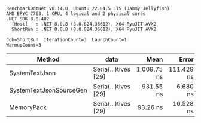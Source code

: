 ```

BenchmarkDotNet v0.14.0, Ubuntu 22.04.5 LTS (Jammy Jellyfish)
AMD EPYC 7763, 1 CPU, 4 logical and 2 physical cores
.NET SDK 8.0.402
  [Host]   : .NET 8.0.8 (8.0.824.36612), X64 RyuJIT AVX2
  ShortRun : .NET 8.0.8 (8.0.824.36612), X64 RyuJIT AVX2

Job=ShortRun  IterationCount=3  LaunchCount=1  
WarmupCount=3  

```
| Method                  | data                 | Mean        | Error      | StdDev   | Min         | Max         | Gen0   | Allocated |
|------------------------ |--------------------- |------------:|-----------:|---------:|------------:|------------:|-------:|----------:|
| SystemTextJson          | Seria(...)tives [29] | 1,009.75 ns | 111.429 ns | 6.108 ns | 1,006.07 ns | 1,016.80 ns | 0.0038 |     464 B |
| SystemTextJsonSourceGen | Seria(...)tives [29] |   931.55 ns |   6.680 ns | 0.366 ns |   931.23 ns |   931.95 ns | 0.0067 |     568 B |
| MemoryPack              | Seria(...)tives [29] |    93.26 ns |  10.528 ns | 0.577 ns |    92.64 ns |    93.79 ns | 0.0014 |     120 B |
